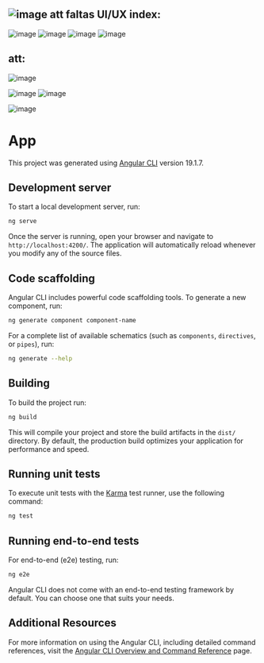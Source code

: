   ![image](https://github.com/user-attachments/assets/920a236c-b2b6-4c1e-bbda-e8651ed5f2b8)
att faltas UI/UX index:
-----------------------------------------------------------------------------------------------------------------
![image](https://github.com/user-attachments/assets/9fca0c66-2bfb-4c6b-b5d8-48853ec6e1bd)
![image](https://github.com/user-attachments/assets/4dd2f699-93a1-48e1-a802-a948d1b78e91)
![image](https://github.com/user-attachments/assets/cd45bd37-3405-4bef-8143-b4e3a28d8675)
![image](https://github.com/user-attachments/assets/90d526ff-0052-471f-be76-4eab6781f036)

att:
----------------------------------------------------------------------------------------------------------------
  

![image](https://github.com/user-attachments/assets/6fdd613e-1edc-4a12-ad10-b5e080d80ca0)

![image](https://github.com/user-attachments/assets/bc0eabae-0520-4741-abf1-8117d6e0bccc)
![image](https://github.com/user-attachments/assets/611fd078-cab8-49c2-ba4e-bdfa60888223)


![image](https://github.com/user-attachments/assets/7fb8f705-bfcf-4e1e-90d5-ef4338f5ca69)




# App

This project was generated using [Angular CLI](https://github.com/angular/angular-cli) version 19.1.7.

## Development server

To start a local development server, run:

```bash
ng serve
```

Once the server is running, open your browser and navigate to `http://localhost:4200/`. The application will automatically reload whenever you modify any of the source files.

## Code scaffolding

Angular CLI includes powerful code scaffolding tools. To generate a new component, run:

```bash
ng generate component component-name
```

For a complete list of available schematics (such as `components`, `directives`, or `pipes`), run:

```bash
ng generate --help
```

## Building

To build the project run:

```bash
ng build
```

This will compile your project and store the build artifacts in the `dist/` directory. By default, the production build optimizes your application for performance and speed.

## Running unit tests

To execute unit tests with the [Karma](https://karma-runner.github.io) test runner, use the following command:

```bash
ng test
```

## Running end-to-end tests

For end-to-end (e2e) testing, run:

```bash
ng e2e
```

Angular CLI does not come with an end-to-end testing framework by default. You can choose one that suits your needs.

## Additional Resources

For more information on using the Angular CLI, including detailed command references, visit the [Angular CLI Overview and Command Reference](https://angular.dev/tools/cli) page.
